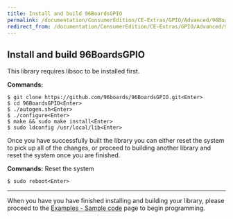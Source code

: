 ```yaml
---
title: Install and build 96BoardsGPIO
permalink: /documentation/ConsumerEdition/CE-Extras/GPIO/Advanced/96BoardsGPIO-install/
redirect_from: /documentation/ConsumerEdition/CE-Extras/GPIO/Advanced/96BoardsGPIO-install/README.md/
---
```

## Install and build 96BoardsGPIO

This library requires libsoc to be installed first.

**Commands:**

```shell
$ git clone https://github.com/96boards/96BoardsGPIO.git<Enter>
$ cd 96BoardsGPIO<Enter>
$ ./autogen.sh<Enter>
$ ./configure<Enter>
$ make && sudo make install<Enter>
$ sudo ldconfig /usr/local/lib<Enter>
```
Once you have successfully built the library you can either reset the system to pick up all of the changes, or proceed to building another library and reset the system once you are finished.

**Commands:** Reset the system

```shell
$ sudo reboot<Enter>
```

***

When you have you have finished installing and building your library, please proceed to the [Examples - Sample code](../../Examples/README.md) page to begin programming.
